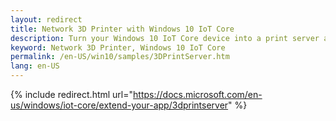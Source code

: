 ```yaml
---
layout: redirect
title: Network 3D Printer with Windows 10 IoT Core
description: Turn your Windows 10 IoT Core device into a print server and connect your 3D Printer to it. You will be able to access your printer wirelessly from other devices.
keyword: Network 3D Printer, Windows 10 IoT Core
permalink: /en-US/win10/samples/3DPrintServer.htm
lang: en-US
---
```

{% include redirect.html url="https://docs.microsoft.com/en-us/windows/iot-core/extend-your-app/3dprintserver" %}
